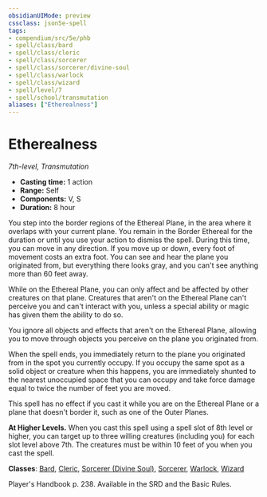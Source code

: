 ```yaml
---
obsidianUIMode: preview
cssclass: json5e-spell
tags:
- compendium/src/5e/phb
- spell/class/bard
- spell/class/cleric
- spell/class/sorcerer
- spell/class/sorcerer/divine-soul
- spell/class/warlock
- spell/class/wizard
- spell/level/7
- spell/school/transmutation
aliases: ["Etherealness"]
---
```

# Etherealness
*7th-level, Transmutation*  

- **Casting time:** 1 action
- **Range:** Self
- **Components:** V, S
- **Duration:** 8 hour

You step into the border regions of the Ethereal Plane, in the area where it overlaps with your current plane. You remain in the Border Ethereal for the duration or until you use your action to dismiss the spell. During this time, you can move in any direction. If you move up or down, every foot of movement costs an extra foot. You can see and hear the plane you originated from, but everything there looks gray, and you can't see anything more than 60 feet away.

While on the Ethereal Plane, you can only affect and be affected by other creatures on that plane. Creatures that aren't on the Ethereal Plane can't perceive you and can't interact with you, unless a special ability or magic has given them the ability to do so.

You ignore all objects and effects that aren't on the Ethereal Plane, allowing you to move through objects you perceive on the plane you originated from.

When the spell ends, you immediately return to the plane you originated from in the spot you currently occupy. If you occupy the same spot as a solid object or creature when this happens, you are immediately shunted to the nearest unoccupied space that you can occupy and take force damage equal to twice the number of feet you are moved.

This spell has no effect if you cast it while you are on the Ethereal Plane or a plane that doesn't border it, such as one of the Outer Planes.

**At Higher Levels.** When you cast this spell using a spell slot of 8th level or higher, you can target up to three willing creatures (including you) for each slot level above 7th. The creatures must be within 10 feet of you when you cast the spell.

**Classes**: [Bard](../../classes/bard.md#), [Cleric](../../classes/cleric.md#), [Sorcerer (Divine Soul)](../../classes/sorcerer-divine-soul-xge.md#), [Sorcerer](../../classes/sorcerer.md#), [Warlock](../../classes/warlock.md#), [Wizard](../../classes/wizard.md#)

Player's Handbook p. 238. Available in the SRD and the Basic Rules.
